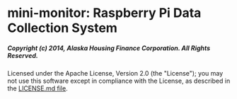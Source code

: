 # mini-monitor: Raspberry Pi Data Collection System

##### Copyright (c) 2014, Alaska Housing Finance Corporation.  All Rights Reserved.

Licensed under the Apache License, Version 2.0 (the "License");
you may not use this software except in compliance with the License,
as described in the [LICENSE.md file](LICENSE.md).
